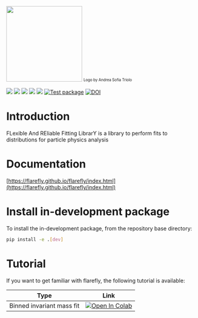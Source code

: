 <img src="./flarefly_logo.png" width="200" /> <sub><sup>Logo by Andrea Sofia Triolo</sup></sub>

[![](https://img.shields.io/github/license/flarefly/flarefly)](https://github.com/hipe4ml/hipe4ml-converter/blob/main/LICENSE)
[![](https://img.shields.io/pypi/pyversions/flarefly.svg?longCache=True)](https://pypi.org/project/flarefly/)
[![](https://img.shields.io/pypi/v/flarefly.svg?maxAge=3600)](https://pypi.org/project/flarefly/)
![](https://github.com/hipe4ml/flarefly/actions/workflows/pythonpackage.yml/badge.svg?branch=main)
![](https://github.com/hipe4ml/flarefly/actions/workflows/pythonpublish.yml/badge.svg)
[![Test package](https://github.com/flarefly/flarefly/actions/workflows/pythonpackage.yml/badge.svg)](https://github.com/flarefly/flarefly/actions/workflows/pythonpackage.yml)
[![DOI](https://zenodo.org/badge/DOI/10.5281/zenodo.7579656.svg)](https://doi.org/10.5281/zenodo.7579656)

# Introduction
FLexible And REliable Fitting LibrarY is a library to perform fits to distributions for particle physics analysis

# Documentation

[https://flarefly.github.io/flarefly/index.html](https://flarefly.github.io/flarefly/index.html)

# Install in-development package

To install the in-development package, from the repository base directory:

```bash
pip install -e .[dev]
```

# Tutorial

If you want to get familiar with flarefly, the following tutorial is available:

| Type | Link |
| -------------- | ------------- |
| Binned invariant mass fit |  [![Open In Colab](https://colab.research.google.com/assets/colab-badge.svg)](https://colab.research.google.com/github/flarefly/flarefly/blob/main/tutorials/flarefly_tutorial_Bzero.ipynb) |